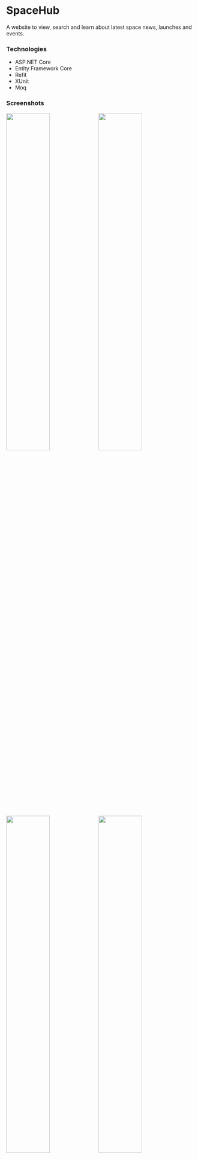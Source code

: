 # SpaceHub
A website to view, search and learn about latest space news, launches and events. 
### Technologies
- ASP.NET Core
- Entity Framework Core
- Refit
- XUnit
- Moq

### Screenshots
<p float="left">
  <img align="top" src="https://user-images.githubusercontent.com/25117425/174681702-9b310b7b-a5ad-48c8-9768-645ec6cd1cb0.png" width="48%" />
  <img align="top" src="https://user-images.githubusercontent.com/25117425/174682128-092b447c-7bfe-4434-a448-0277d26680f5.png" width="48%" />
  <img align="top" src="https://user-images.githubusercontent.com/25117425/174682123-8d761b2a-5c32-4c24-9559-7b8250b215d8.png" width="48%" />
  <img align="top" src="https://user-images.githubusercontent.com/25117425/174681989-23b29157-23f6-43c7-8449-2c810bebaccd.png" width="48%" />
  <img align="top" src="https://user-images.githubusercontent.com/25117425/174682131-554d1dc3-117e-4984-be44-43a77985f224.png" width="48%" />
  <img align="top" src="https://user-images.githubusercontent.com/25117425/174682134-586a80d6-f86e-45bf-9112-90cf97762a4b.png" width="48%" />
</p>
